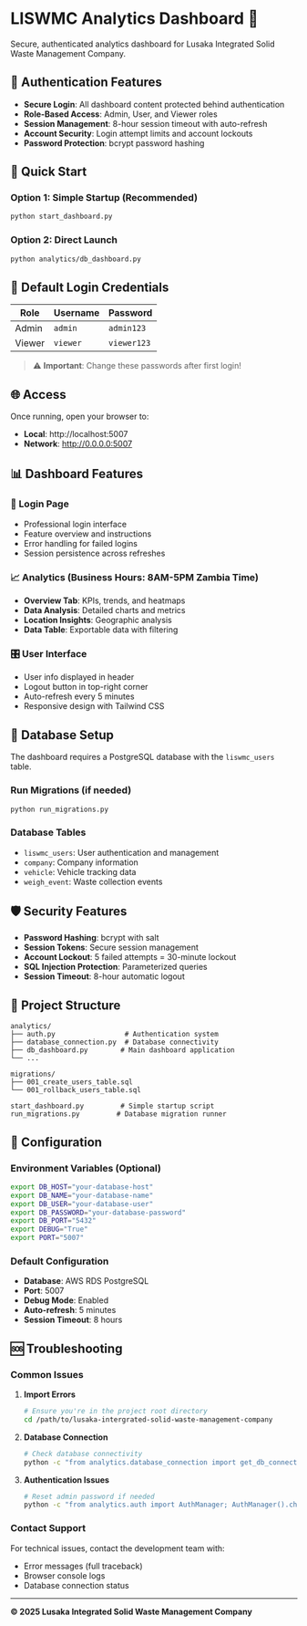 # LISWMC Analytics Dashboard 🚀

Secure, authenticated analytics dashboard for Lusaka Integrated Solid Waste Management Company.

## 🔐 Authentication Features

- **Secure Login**: All dashboard content protected behind authentication
- **Role-Based Access**: Admin, User, and Viewer roles
- **Session Management**: 8-hour session timeout with auto-refresh
- **Account Security**: Login attempt limits and account lockouts
- **Password Protection**: bcrypt password hashing

## 🚀 Quick Start

### Option 1: Simple Startup (Recommended)
```bash
python start_dashboard.py
```

### Option 2: Direct Launch
```bash
python analytics/db_dashboard.py
```

## 🔑 Default Login Credentials

| Role | Username | Password |
|------|----------|----------|
| Admin | `admin` | `admin123` |
| Viewer | `viewer` | `viewer123` |

> ⚠️ **Important**: Change these passwords after first login!

## 🌐 Access

Once running, open your browser to:
- **Local**: http://localhost:5007
- **Network**: http://0.0.0.0:5007

## 📊 Dashboard Features

### 🔐 Login Page
- Professional login interface
- Feature overview and instructions
- Error handling for failed logins
- Session persistence across refreshes

### 📈 Analytics (Business Hours: 8AM-5PM Zambia Time)
- **Overview Tab**: KPIs, trends, and heatmaps
- **Data Analysis**: Detailed charts and metrics
- **Location Insights**: Geographic analysis
- **Data Table**: Exportable data with filtering

### 🎛️ User Interface
- User info displayed in header
- Logout button in top-right corner
- Auto-refresh every 5 minutes
- Responsive design with Tailwind CSS

## 🔧 Database Setup

The dashboard requires a PostgreSQL database with the `liswmc_users` table.

### Run Migrations (if needed)
```bash
python run_migrations.py
```

### Database Tables
- `liswmc_users`: User authentication and management
- `company`: Company information
- `vehicle`: Vehicle tracking data  
- `weigh_event`: Waste collection events

## 🛡️ Security Features

- **Password Hashing**: bcrypt with salt
- **Session Tokens**: Secure session management
- **Account Lockout**: 5 failed attempts = 30-minute lockout
- **SQL Injection Protection**: Parameterized queries
- **Session Timeout**: 8-hour automatic logout

## 📁 Project Structure

```
analytics/
├── auth.py                 # Authentication system
├── database_connection.py  # Database connectivity
├── db_dashboard.py        # Main dashboard application
└── ...

migrations/
├── 001_create_users_table.sql
└── 001_rollback_users_table.sql

start_dashboard.py         # Simple startup script
run_migrations.py         # Database migration runner
```

## 🔧 Configuration

### Environment Variables (Optional)
```bash
export DB_HOST="your-database-host"
export DB_NAME="your-database-name"  
export DB_USER="your-database-user"
export DB_PASSWORD="your-database-password"
export DB_PORT="5432"
export DEBUG="True"
export PORT="5007"
```

### Default Configuration
- **Database**: AWS RDS PostgreSQL
- **Port**: 5007
- **Debug Mode**: Enabled
- **Auto-refresh**: 5 minutes
- **Session Timeout**: 8 hours

## 🆘 Troubleshooting

### Common Issues

1. **Import Errors**
   ```bash
   # Ensure you're in the project root directory
   cd /path/to/lusaka-intergrated-solid-waste-management-company
   ```

2. **Database Connection**
   ```bash
   # Check database connectivity
   python -c "from analytics.database_connection import get_db_connection; print('✅' if get_db_connection() else '❌')"
   ```

3. **Authentication Issues**
   ```bash
   # Reset admin password if needed
   python -c "from analytics.auth import AuthManager; AuthManager().change_password('admin_user_id', 'old_pass', 'new_pass')"
   ```

### Contact Support
For technical issues, contact the development team with:
- Error messages (full traceback)
- Browser console logs
- Database connection status

---

**© 2025 Lusaka Integrated Solid Waste Management Company** 